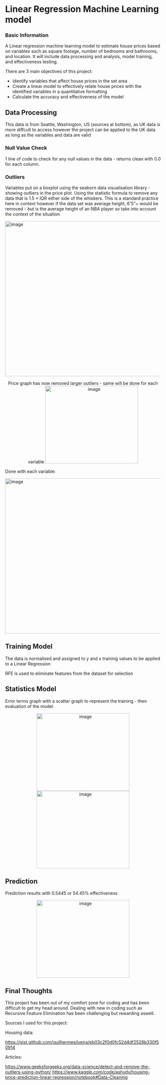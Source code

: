 <h1>Linear Regression Machine Learning model</h1>
<h3>Basic Information</h3>
A Linear regression machine learning model to estimate house prices based on variables such as square footage, number of bedrooms and bathrooms, and location. It will include data processing and analysis, model training, and effectiveness testing.

There are 3 main objectives of this project:
* Identify variables that affect house prices in the set area
* Create a linear model to effectively relate house prices with the identified variables in a quantitative formatting
* Calculate the accuracy and effectiveness of the model

<h2>Data Processing</h2>

This data is from Seattle, Washington, US (sources at bottom), as UK data is more diffcult to access however the project can be applied to the UK data as long as the variables and data are valid

<h3>Null Value Check</h3>

1 line of code to check for any null values in the data - returns clean with 0.0 for each column.

<h3>Outliers</h3>

Variables put on a boxplot using the seaborn data visualisation library - showing outliers in the price plot. Using the statistic formula to remove any data that is 1.5 * IQR either side of the whiskers. This is a standard practice here in context however if the data set was average height, 6'5"+ would be removed - but is the average height of an NBA player so take into account the context of the situation

<img width="900" height="500" alt="image" src="https://github.com/user-attachments/assets/6ef3b8bc-abfd-45f2-b52b-8ac0d48feee5" />

<p align="center">
Price graph has now removed larger outliers - same will be done for each variable
 

<img width="300" height="250" alt="image" src="https://github.com/user-attachments/assets/9c566a3f-0835-4f05-9e2d-47db81ff4381" />

Done with each variable:

<img width="900" height="500" alt="image" src="https://github.com/user-attachments/assets/4b45a745-0b3a-4fc1-9c25-61455c326190" />

<h2>Training Model</h2>

The data is normalised and assigned to y and x training values to be applied to a Linear Regression

RFE is used to eliminate features from the dataset for selection

<h2>Statistics Model</h2>

Error terms graph with a scatter graph to represent the training - then evaluation of the model
<p align="center">
<img width="300" height="250" alt="image" src="https://github.com/user-attachments/assets/4943aa07-0c19-4278-91f7-c51c2ba4e3b5" /><img width="300" height="250" alt="image" src="https://github.com/user-attachments/assets/8940553a-6db9-48f7-9867-167bf153fa9a" />

<h2>Prediction</h2>

Prediction results with 0.5445 or 54.45% effectiveness
<p align="center">
<img width="300" height="250" alt="image" src="https://github.com/user-attachments/assets/05200edd-9173-48e1-82a9-d8084447a00f" />

<h2>Final Thoughts</h2>

This project has been out of my comfort zone for coding and has been difficult to get my head around. Dealing with new in coding such as Recursive Feature Elimination has been challenging but rewarding aswell.

Sources I used for this project:

Housing data:

https://gist.github.com/guilhermesilveira/eb03c2f0d0fc52d4df2528b330f50914

Articles:

https://www.geeksforgeeks.org/data-science/detect-and-remove-the-outliers-using-python/
https://www.kaggle.com/code/ashydv/housing-price-prediction-linear-regression/notebook#Data-Cleaning
